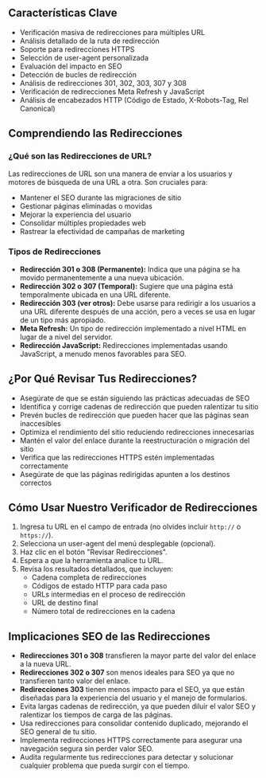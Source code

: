 ## Características Clave

- Verificación masiva de redirecciones para múltiples URL
- Análisis detallado de la ruta de redirección
- Soporte para redirecciones HTTPS
- Selección de user-agent personalizada
- Evaluación del impacto en SEO
- Detección de bucles de redirección
- Análisis de redirecciones 301, 302, 303, 307 y 308
- Verificación de redirecciones Meta Refresh y JavaScript
- Análisis de encabezados HTTP (Código de Estado, X-Robots-Tag, Rel Canonical)

## Comprendiendo las Redirecciones

### ¿Qué son las Redirecciones de URL?

Las redirecciones de URL son una manera de enviar a los usuarios y motores de búsqueda de una URL a otra. Son cruciales para:

- Mantener el SEO durante las migraciones de sitio
- Gestionar páginas eliminadas o movidas
- Mejorar la experiencia del usuario
- Consolidar múltiples propiedades web
- Rastrear la efectividad de campañas de marketing

### Tipos de Redirecciones

- **Redirección 301 o 308 (Permanente):** Indica que una página se ha movido permanentemente a una nueva ubicación.
- **Redirección 302 o 307 (Temporal):** Sugiere que una página está temporalmente ubicada en una URL diferente.
- **Redirección 303 (ver otros):** Debe usarse para redirigir a los usuarios a una URL diferente después de una acción, pero a veces se usa en lugar de un tipo más apropiado.
- **Meta Refresh:** Un tipo de redirección implementado a nivel HTML en lugar de a nivel del servidor.
- **Redirección JavaScript:** Redirecciones implementadas usando JavaScript, a menudo menos favorables para SEO.

## ¿Por Qué Revisar Tus Redirecciones?

- Asegúrate de que se están siguiendo las prácticas adecuadas de SEO
- Identifica y corrige cadenas de redirección que pueden ralentizar tu sitio
- Prevén bucles de redirección que pueden hacer que las páginas sean inaccesibles
- Optimiza el rendimiento del sitio reduciendo redirecciones innecesarias
- Mantén el valor del enlace durante la reestructuración o migración del sitio
- Verifica que las redirecciones HTTPS estén implementadas correctamente
- Asegúrate de que las páginas redirigidas apunten a los destinos correctos

## Cómo Usar Nuestro Verificador de Redirecciones

1. Ingresa tu URL en el campo de entrada (no olvides incluir `http://` o `https://`).
2. Selecciona un user-agent del menú desplegable (opcional).
3. Haz clic en el botón "Revisar Redirecciones".
4. Espera a que la herramienta analice tu URL.
5. Revisa los resultados detallados, que incluyen:
   - Cadena completa de redirecciones
   - Códigos de estado HTTP para cada paso
   - URLs intermedias en el proceso de redirección
   - URL de destino final
   - Número total de redirecciones en la cadena

## Implicaciones SEO de las Redirecciones

- **Redirecciones 301 o 308** transfieren la mayor parte del valor del enlace a la nueva URL.
- **Redirecciones 302 o 307** son menos ideales para SEO ya que no transfieren tanto valor del enlace.
- **Redirecciones 303** tienen menos impacto para el SEO, ya que están diseñadas para la experiencia del usuario y el manejo de formularios.
- Evita largas cadenas de redirección, ya que pueden diluir el valor SEO y ralentizar los tiempos de carga de las páginas.
- Usa redirecciones para consolidar contenido duplicado, mejorando el SEO general de tu sitio.
- Implementa redirecciones HTTPS correctamente para asegurar una navegación segura sin perder valor SEO.
- Audita regularmente tus redirecciones para detectar y solucionar cualquier problema que pueda surgir con el tiempo.
